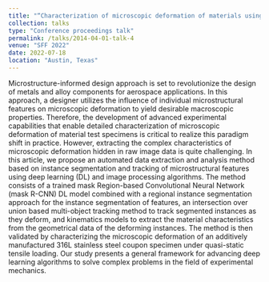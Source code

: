 ```yaml
---
title: "“Characterization of microscopic deformation of materials using deep learning methods"
collection: talks
type: "Conference proceedings talk"
permalink: /talks/2014-04-01-talk-4
venue: "SFF 2022"
date: 2022-07-18
location: "Austin, Texas"
---
```


Microstructure-informed design approach is set to revolutionize the design of metals and alloy components for aerospace applications. In this approach, a designer utilizes the influence of individual microstructural features on microscopic deformation to yield desirable macroscopic properties. Therefore, the development of advanced experimental capabilities that enable detailed characterization of microscopic deformation of material test specimens is critical to realize this paradigm shift in practice. However, extracting the complex characteristics of microscopic deformation hidden in raw image data is quite challenging. In this article, we propose an automated data extraction and analysis method based on instance segmentation and tracking of microstructural features using deep learning (DL) and image processing algorithms. The method consists of a trained mask Region-based Convolutional Neural Network (mask R-CNN) DL model combined with a regional instance segmentation approach for the instance segmentation of features, an intersection over union based multi-object tracking method to track segmented instances as they deform, and kinematics models to extract the material characteristics from the geometrical data of the deforming instances. The method is then validated by characterizing the microscopic deformation of an additively manufactured 316L stainless steel coupon specimen under quasi-static tensile loading. Our study presents a general framework for advancing deep learning algorithms to solve complex problems in the field of experimental mechanics.
